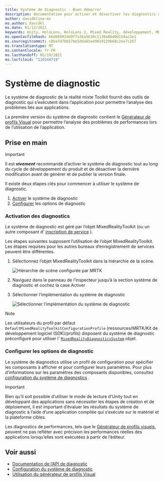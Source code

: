 ```yaml
---
title: Système de diagnostic - Bien démarrer
description: documentation pour activer et désactiver les diagnostics dans MRTK
author: davidkline-ms
ms.author: davidkl
ms.date: 01/12/2021
keywords: Unity, HoloLens, HoloLens 2, Mixed Reality, développement, MRTK
ms.openlocfilehash: 66d68902dd9ffa36a5b30c1130a8640d154ac5e1
ms.sourcegitcommit: c0ba7d7bb57bb5dda65ee9019229b68c2ee7c267
ms.translationtype: MT
ms.contentlocale: fr-FR
ms.lasthandoff: 05/19/2021
ms.locfileid: "110144719"
---
```

# <a name="diagnostic-system"></a>Système de diagnostic

Le système de diagnostic de la réalité mixte Toolkit fournit des outils de diagnostic qui s’exécutent dans l’application pour permettre l’analyse des problèmes liés aux applications.

La première version du système de diagnostic contient le [Générateur de profils Visual](using-visual-profiler.md) pour permettre l’analyse des problèmes de performances lors de l’utilisation de l’application.

## <a name="getting-started"></a>Prise en main

> [!IMPORTANT]
> Il est **_vivement_** recommandé d’activer le système de diagnostic tout au long du cycle de développement du produit et de désactiver la dernière modification avant de générer et de publier la version finale.

Il existe deux étapes clés pour commencer à utiliser le système de diagnostic.

1. [Activer](#enable-diagnostics) le système de diagnostic
2. [Configurer](#configure-diagnostic-options) les options de diagnostic

### <a name="enable-diagnostics"></a>Activation des diagnostics

Le système de diagnostic est géré par l’objet MixedRealityToolkit (ou un autre composant d' [inscription de service](xref:Microsoft.MixedReality.Toolkit.IMixedRealityServiceRegistrar) ).

Les étapes suivantes supposent l’utilisation de l’objet MixedRealityToolkit. Les étapes requises pour les autres bureaux d’enregistrement de services peuvent être différentes.

1. Sélectionnez l’objet MixedRealityToolkit dans la hiérarchie de la scène.

    ![Hiérarchie de scène configurée par MRTK](../images/MRTK_ConfiguredHierarchy.png)

1. Naviguez dans le panneau de l’inspecteur jusqu’à la section système de diagnostic et cochez la case Activer
1. Sélectionner l’implémentation du système de diagnostic

    ![Sélectionner l’implémentation du système de diagnostic](../images/diagnostics/DiagnosticsSelectSystemType.png)

> [!NOTE]
> Les utilisateurs du profil par défaut `DefaultMixedRealityToolkitConfigurationProfile` (ressources/MRTK/Kit de développement logiciel (SDK)/profils) disposent du système de diagnostic préconfiguré pour utiliser l' [`MixedRealityDiagnosticsSystem`](xref:Microsoft.MixedReality.Toolkit.Diagnostics.MixedRealityDiagnosticsSystem) objet.

### <a name="configure-diagnostic-options"></a>Configurer les options de diagnostic

Le système de diagnostics utilise un profil de configuration pour spécifier les composants à afficher et pour configurer leurs paramètres. Pour plus d’informations sur les paramètres des composants disponibles, consultez [configuration du système de diagnostics](configuring-diagnostics.md) .

> [!IMPORTANT]
> Bien qu’il soit possible d’utiliser le mode de lecture d’Unity tout en développant des applications sans nécessiter les étapes de création et de déploiement, il est important d’évaluer les résultats du système de diagnostic à l’aide d’une application compilée qui s’exécute sur le matériel et la plateforme cibles.
>
> Les diagnostics de performances, tels que le [Générateur de profils visuels](using-visual-profiler.md), peuvent ne pas refléter avec précision les performances réelles des applications lorsqu’elles sont exécutées à partir de l’éditeur.

## <a name="see-also"></a>Voir aussi

- [Documentation de l’API de diagnostic](xref:Microsoft.MixedReality.Toolkit.Diagnostics)
- [Configuration du système de diagnostic](configuring-diagnostics.md)
- [Utilisation du générateur de profils Visual](using-visual-profiler.md)
